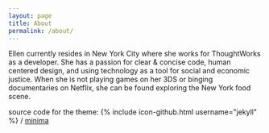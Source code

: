 ```yaml
---
layout: page
title: About
permalink: /about/
---
```


Ellen currently resides in New York City where she works for ThoughtWorks as a developer. She has a passion for clear & concise code, human centered design, and using technology as a tool for social and economic justice. When she is not playing games on her 3DS or binging documentaries on Netflix, she can be found exploring the New York food scene.

source code for the theme:
{% include icon-github.html username="jekyll" %} /
[minima](https://github.com/jekyll/minima)

